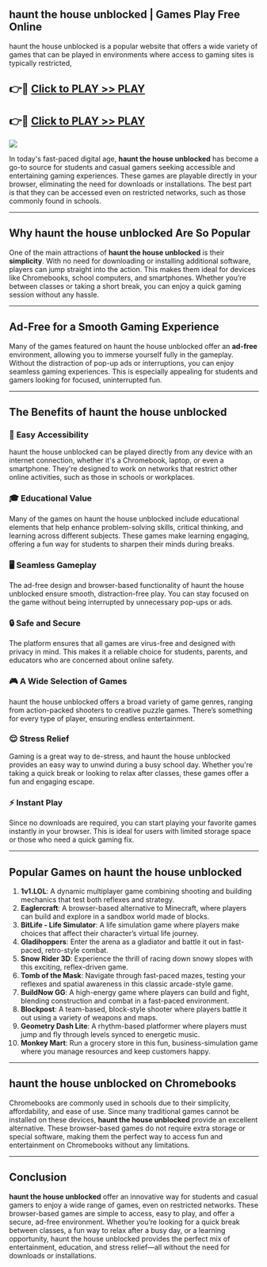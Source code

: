 ## haunt the house unblocked | Games Play Free Online

haunt the house unblocked is a popular website that offers a wide variety of games that can be played in environments where access to gaming sites is typically restricted,


## 👉🔴 [Click to PLAY >> PLAY](http://freeplayer.one?title=haunt_the_house_unblocked&ref=14D)

## 👉🔴 [Click to PLAY >> PLAY](http://freeplayer.one?title=haunt_the_house_unblocked&ref=14D)


<a href="http://freeplayer.one?title=haunt_the_house_unblocked&ref=14D"><img src="https://clearcache.store/games.png"></a>

In today's fast-paced digital age, **haunt the house unblocked** has become a go-to source for students and casual gamers seeking accessible and entertaining gaming experiences. These games are playable directly in your browser, eliminating the need for downloads or installations. The best part is that they can be accessed even on restricted networks, such as those commonly found in schools.

---

## **Why haunt the house unblocked Are So Popular**

One of the main attractions of **haunt the house unblocked** is their **simplicity**. With no need for downloading or installing additional software, players can jump straight into the action. This makes them ideal for devices like Chromebooks, school computers, and smartphones. Whether you’re between classes or taking a short break, you can enjoy a quick gaming session without any hassle.

---

## **Ad-Free for a Smooth Gaming Experience**

Many of the games featured on haunt the house unblocked offer an **ad-free** environment, allowing you to immerse yourself fully in the gameplay. Without the distraction of pop-up ads or interruptions, you can enjoy seamless gaming experiences. This is especially appealing for students and gamers looking for focused, uninterrupted fun.

---

## **The Benefits of haunt the house unblocked**

### 🚪 **Easy Accessibility**
haunt the house unblocked can be played directly from any device with an internet connection, whether it's a Chromebook, laptop, or even a smartphone. They're designed to work on networks that restrict other online activities, such as those in schools or workplaces.

### 🎓 **Educational Value**
Many of the games on haunt the house unblocked include educational elements that help enhance problem-solving skills, critical thinking, and learning across different subjects. These games make learning engaging, offering a fun way for students to sharpen their minds during breaks.

### 🖥️ **Seamless Gameplay**
The ad-free design and browser-based functionality of haunt the house unblocked ensure smooth, distraction-free play. You can stay focused on the game without being interrupted by unnecessary pop-ups or ads.

### 🔒 **Safe and Secure**
The platform ensures that all games are virus-free and designed with privacy in mind. This makes it a reliable choice for students, parents, and educators who are concerned about online safety.

### 🎮 **A Wide Selection of Games**
haunt the house unblocked offers a broad variety of game genres, ranging from action-packed shooters to creative puzzle games. There’s something for every type of player, ensuring endless entertainment.

### 😌 **Stress Relief**
Gaming is a great way to de-stress, and haunt the house unblocked provides an easy way to unwind during a busy school day. Whether you're taking a quick break or looking to relax after classes, these games offer a fun and engaging escape.

### ⚡ **Instant Play**
Since no downloads are required, you can start playing your favorite games instantly in your browser. This is ideal for users with limited storage space or those who need a quick gaming fix.

---

## **Popular Games on haunt the house unblocked**

1. **1v1.LOL**: A dynamic multiplayer game combining shooting and building mechanics that test both reflexes and strategy.
2. **Eaglercraft**: A browser-based alternative to Minecraft, where players can build and explore in a sandbox world made of blocks.
3. **BitLife - Life Simulator**: A life simulation game where players make choices that affect their character’s virtual life journey.
4. **Gladihoppers**: Enter the arena as a gladiator and battle it out in fast-paced, retro-style combat.
5. **Snow Rider 3D**: Experience the thrill of racing down snowy slopes with this exciting, reflex-driven game.
6. **Tomb of the Mask**: Navigate through fast-paced mazes, testing your reflexes and spatial awareness in this classic arcade-style game.
7. **BuildNow GG**: A high-energy game where players can build and fight, blending construction and combat in a fast-paced environment.
8. **Blockpost**: A team-based, block-style shooter where players battle it out using a variety of weapons and maps.
9. **Geometry Dash Lite**: A rhythm-based platformer where players must jump and fly through levels synced to energetic music.
10. **Monkey Mart**: Run a grocery store in this fun, business-simulation game where you manage resources and keep customers happy.

---

## **haunt the house unblocked on Chromebooks**

Chromebooks are commonly used in schools due to their simplicity, affordability, and ease of use. Since many traditional games cannot be installed on these devices, **haunt the house unblocked** provide an excellent alternative. These browser-based games do not require extra storage or special software, making them the perfect way to access fun and entertainment on Chromebooks without any limitations.

---

## **Conclusion**

**haunt the house unblocked** offer an innovative way for students and casual gamers to enjoy a wide range of games, even on restricted networks. These browser-based games are simple to access, easy to play, and offer a secure, ad-free environment. Whether you’re looking for a quick break between classes, a fun way to relax after a busy day, or a learning opportunity, haunt the house unblocked provides the perfect mix of entertainment, education, and stress relief—all without the need for downloads or installations.